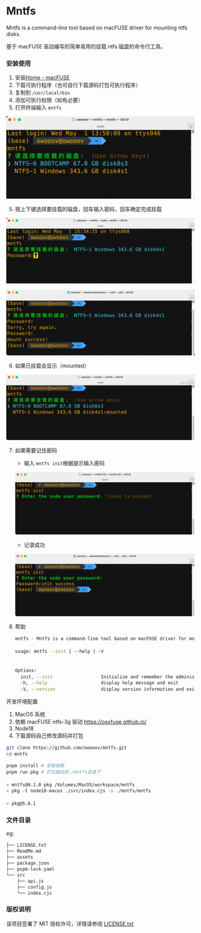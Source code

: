 # Mntfs

Mntfs is a command-line tool based on macFUSE driver for mounting ntfs disks.

基于 macFUSE 驱动编写的简单易用的挂载 ntfs 磁盘的命令行工具。

### 安装使用

1. 安装[Home - macFUSE](https://osxfuse.github.io/)
2. 下载可执行程序（也可自行下载源码打包可执行程序）
3. 复制到 `/usr/local/bin`
4. 添加可执行权限（如有必要）
5. 打开终端输入 `mntfs`

![image-20240501153537891](assets/image-20240501153537891.png)

5. 按上下键选择要挂载的磁盘，回车输入密码，回车确定完成挂载

![image-20240501154252490](assets/image-20240501154252490.png)

![image-20240501154605236](assets/image-20240501154605236.png)

6. 如果已挂载会显示（mounted）

![image-20240501154719544](assets/image-20240501154719544.png)

7. 如果需要记住密码

   - 输入 `mntfs init`根据提示输入密码

   ![image-20240501154900342](assets/image-20240501154900342.png)

   - 记录成功

   ![image-20240501154921015](assets/image-20240501154921015.png)

8. 帮助

   ```bash
   mntfs - Mntfs is a command-line tool based on macFUSE driver for mounting ntfs disks
   
   usage: mntfs --init | --help | -V


   Options:
     init, --init                  Initialize and remember the administrator password for next use
     -h, --help                    display help message and exit
     -V, --version                 display version information and exit
   ```

开发环境配置

1. MacOS 系统
2. 依赖 macFUSE ntfs-3g 驱动 https://osxfuse.github.io/
3. Node18
4. 下载源码自己修改源码并打包

```sh
git clone https://github.com/owooov/mntfs.git
cd mntfs
   ```

```sh
pnpm install # 安装依赖
pnpm run pkg # 打包输出到./mntfs目录下

> mntfs@0.1.0 pkg /Volumes/MacOS/workspace/mntfs
> pkg -t node18-macos ./src/index.cjs -o ./mntfs/mntfs

> pkg@5.8.1
```

### 文件目录

eg:

```
├── LICENSE.txt
├── ReadMe.md
├── assets
├── package.json
├── pnpm-lock.yaml
└── src
    ├── api.js
    ├── config.js
    └── index.cjs
```

### 版权说明

该项目签署了 MIT 授权许可，详情请参阅 [LICENSE.txt](https://github.com/owooov/mntfs/blob/master/LICENSE.txt)
